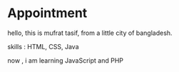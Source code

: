 # Appointment


hello, this is mufrat tasif, from a little city of bangladesh. 


skills : HTML, CSS, Java 

now , i am learning JavaScript and PHP 
